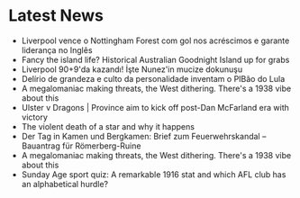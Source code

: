 # Latest News
-  Liverpool vence o Nottingham Forest com gol nos acréscimos e garante liderança no Inglês
-  Fancy the island life? Historical Australian Goodnight Island up for grabs
-  Liverpool 90+9'da kazandı! İşte Nunez'in mucize dokunuşu
-  Delírio de grandeza e culto da personalidade inventam o PIBão do Lula
-  A megalomaniac making threats, the West dithering. There's a 1938 vibe about this
-  Ulster v Dragons | Province aim to kick off post-Dan McFarland era with victory
-  The violent death of a star and why it happens
-  Der Tag in Kamen und Bergkamen: Brief zum Feuerwehrskandal – Bauantrag für Römerberg-Ruine
-  A megalomaniac making threats, the West dithering. There's a 1938 vibe about this
-  Sunday Age sport quiz: A remarkable 1916 stat and which AFL club has an alphabetical hurdle?
